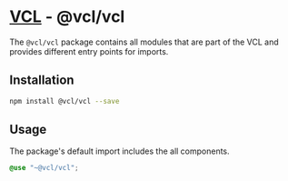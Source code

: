 # [VCL](https://vcl.github.io/) - @vcl/vcl

The `@vcl/vcl` package contains all modules that are part of the VCL and
provides different entry points for imports.

## Installation

```sh
npm install @vcl/vcl --save
```

## Usage

The package's default import includes the all components.

```scss
@use "~@vcl/vcl";
```
